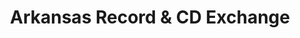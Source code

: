 ---
title: "Arkansas Record & CD Exchange"
url: /north-little-rock/arkansas-record-and-cd-exchange/
shop: music
---